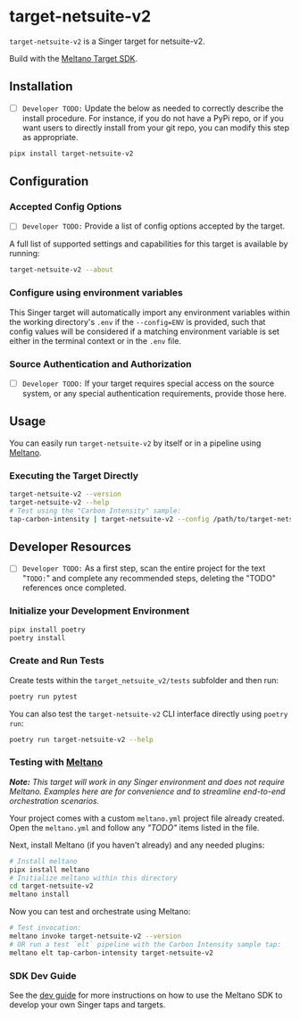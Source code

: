 # target-netsuite-v2

`target-netsuite-v2` is a Singer target for netsuite-v2.

Build with the [Meltano Target SDK](https://sdk.meltano.com).

## Installation

- [ ] `Developer TODO:` Update the below as needed to correctly describe the install procedure. For instance, if you do not have a PyPi repo, or if you want users to directly install from your git repo, you can modify this step as appropriate.

```bash
pipx install target-netsuite-v2
```

## Configuration

### Accepted Config Options

- [ ] `Developer TODO:` Provide a list of config options accepted by the target.

A full list of supported settings and capabilities for this
target is available by running:

```bash
target-netsuite-v2 --about
```

### Configure using environment variables

This Singer target will automatically import any environment variables within the working directory's
`.env` if the `--config=ENV` is provided, such that config values will be considered if a matching
environment variable is set either in the terminal context or in the `.env` file.

### Source Authentication and Authorization

- [ ] `Developer TODO:` If your target requires special access on the source system, or any special authentication requirements, provide those here.

## Usage

You can easily run `target-netsuite-v2` by itself or in a pipeline using [Meltano](https://meltano.com/).

### Executing the Target Directly

```bash
target-netsuite-v2 --version
target-netsuite-v2 --help
# Test using the "Carbon Intensity" sample:
tap-carbon-intensity | target-netsuite-v2 --config /path/to/target-netsuite-v2-config.json
```

## Developer Resources

- [ ] `Developer TODO:` As a first step, scan the entire project for the text "`TODO:`" and complete any recommended steps, deleting the "TODO" references once completed.

### Initialize your Development Environment

```bash
pipx install poetry
poetry install
```

### Create and Run Tests

Create tests within the `target_netsuite_v2/tests` subfolder and
  then run:

```bash
poetry run pytest
```

You can also test the `target-netsuite-v2` CLI interface directly using `poetry run`:

```bash
poetry run target-netsuite-v2 --help
```

### Testing with [Meltano](https://meltano.com/)

_**Note:** This target will work in any Singer environment and does not require Meltano.
Examples here are for convenience and to streamline end-to-end orchestration scenarios._

Your project comes with a custom `meltano.yml` project file already created. Open the `meltano.yml` and follow any _"TODO"_ items listed in
the file.

Next, install Meltano (if you haven't already) and any needed plugins:

```bash
# Install meltano
pipx install meltano
# Initialize meltano within this directory
cd target-netsuite-v2
meltano install
```

Now you can test and orchestrate using Meltano:

```bash
# Test invocation:
meltano invoke target-netsuite-v2 --version
# OR run a test `elt` pipeline with the Carbon Intensity sample tap:
meltano elt tap-carbon-intensity target-netsuite-v2
```

### SDK Dev Guide

See the [dev guide](https://sdk.meltano.com/en/latest/dev_guide.html) for more instructions on how to use the Meltano SDK to
develop your own Singer taps and targets.
